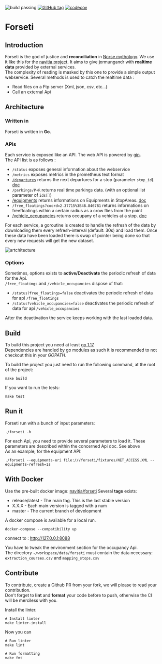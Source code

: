 ![build passing](https://img.shields.io/github/workflow/status/hove-io/forseti/Create%20and%20publish%20release%20image?logo=github)
[![GitHub tag](https://img.shields.io/github/tag/hove-io/forseti.svg)](https://github.com/hove-io/forseti/tag)
[![codecov](https://codecov.io/gh/hove-io/forseti/branch/master/graph/badge.svg?token=9YFIEZ9ZVM)](https://codecov.io/gh/hove-io/forseti)

# Forseti

## Introduction

Forseti is the god of justice and **reconciliation** in [Norse mythology](https://en.wikipedia.org/wiki/Forseti).
We use it like this for the [navitia project](https://github.com/hove-io/navitia). It aims to give jormungandr with **realtime data** provided by external services.<br>
The complexity of reading is masked by this one to provide a simple output webservice. Several methods is used to catch the realtime data :

- Read files on a Ftp server (Xml, json, csv, etc...)
- Call an external Api

## Architecture

### Written in

Forseti is written in **Go**.<br>

### APIs

Each service is exposed like an API. The web API is powered by [gin](https://github.com/gin-gonic/gin).<br>
The API list is as follows :

- `/status` exposes general information about the webservice
- `/metrics` exposes metrics in the prometheus text format
- [`/departures`](https://github.com/hove-io/forseti/blob/master/internal/departures/readme.md) returns the next departures for a stop (parameter `stop_id`). [doc](https://github.com/hove-io/forseti/blob/master/internal/departures/readme.md)
- `/parkings/P+R` returns real time parkings data. (with an optional list parameter of `ids[]`)
- [/equipments](https://github.com/hove-io/forseti/blob/master/internal/equipments/readme.md) returns informations on Equipments in StopAreas. [doc](https://github.com/hove-io/forseti/blob/master/internal/equipments/readme.md)
- `/free_floatings?coord=2.37715%3B48.846781` returns informations on freefloatings  within a certain radius as a crow flies from the point
- [/vehicle_occupancies](https://github.com/hove-io/forseti/blob/master/internal/vehicleoccupancies/readme.md) returns occupany of a vehicles at a stop. [doc](https://github.com/hove-io/forseti/blob/master/internal/vehicleoccupancies/readme.md)

For each service, a goroutine is created to handle the refresh of the data by downloading them every refresh-interval (default: 30s) and load them. Once these data have been loaded there is swap of pointer being done so that every new requests will get the new dataset.

![artchitecture](doc/architecture.png)

### Options

Sometimes, options exists to **active/Deactivate** the periodic refresh of data for the Api.<br>
`/free_floatings` and `/vehicle_occupancies` dispose of that:

- `/status?free_floatings=false` deactivates the periodic refresh of data for api `/free_floatings`
- `/status?vehicle_occupancies=false` deactivates the periodic refresh of data for api `/vehicle_occupancies`

After the deactivation the service keeps working with the last loaded data.

## Build

To build this project you need at least [go 1.17](https://golang.org/dl)<br>
Dependencies are handled by go modules as such it is recommended to not checkout this in your *GOPATH*.

To build the project you just need to run the following command, at the root of the project:

```shell
make build
```

If you want to run the tests:

``` shell
make test
```

## Run it

Forseti run with a bunch of input parameters:

```shell
./forseti -h
```

For each Api, you need to provide several parameters to load it. These parameters are described within the concerned Api doc. See above<br> 
As an example, for the equipment API:

```
./forseti --equipments-uri file:///forseti/fixtures/NET_ACCESS.XML --equipments-refresh=1s
```

## With Docker

Use the pre-built docker image: [navitia/forseti](https://hub.docker.com/r/navitia/forseti)
Several **tags** exists:

- release/latest - The main tag. This is the last stable version
- X.X.X - Each main version is tagged with a num
- master - The current branch of development

A docker compose is available for a local run.<br>

```
docker-compose --compatibility up
```

connect to : http://127.0.0.1:8088<br>

You have to tweak the environment section for the occupancy Api.<br>
The directory `~/workspace/data/forseti` must contain the data necessary: `extraction_courses.csv` and `mapping_stops.csv`

## Contribute

To contribute, create a Github PR from your fork, we will please to read your contribution.<br>
Don't forget to **lint** and **format** your code before to push, otherwise the CI will be merciless with you.<br>

Install the linter.

```shell
# Install linter
make linter-install
```

Now you can

```shell
# Run linter
make lint

# Run formatting
make fmt
```
 
